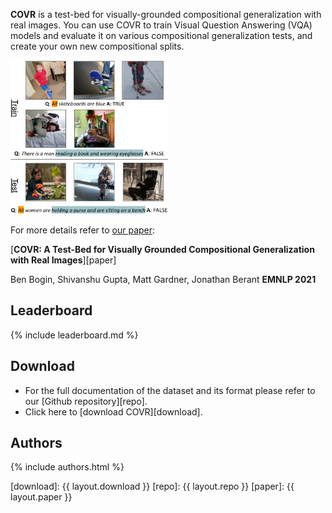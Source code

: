 **COVR** is a test-bed for visually-grounded compositional generalization with real images. You can use COVR to train Visual Question Answering (VQA) models and evaluate it on various compositional generalization tests, and create your own new compositional splits.

<!-- <p align="center" width="100%"> -->
<img class="img-thumbnail rounded mx-auto d-block" width="50%" src="assets/images/covr-example.png" alt='COVR Example'>
<!-- </p> -->

For more details refer to [our paper](#paper):

[**COVR: A Test-Bed for Visually Grounded Compositional Generalization with Real Images**][paper]

Ben Bogin, Shivanshu Gupta, Matt Gardner, Jonathan Berant
**EMNLP 2021**

## Leaderboard

{% include leaderboard.md %}

## Download

* For the full documentation of the dataset and its format please refer to our [Github repository][repo].
* Click here to [download COVR][download].

## Authors

{% include authors.html %}

[download]: {{ layout.download }}
[repo]: {{ layout.repo }}
[paper]: {{ layout.paper }}
